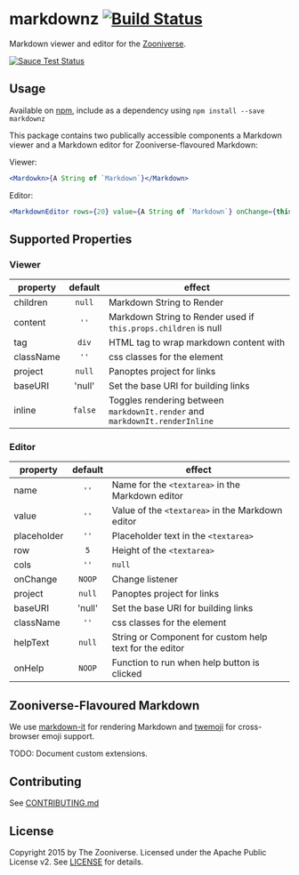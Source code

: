 # markdownz [![Build Status](https://travis-ci.org/zooniverse-ui/markdownz.svg?branch=master)](https://travis-ci.org/zooniverse-ui/markdownz) 

Markdown viewer and editor for the [Zooniverse](https://www.zooniverse.org).

[![Sauce Test Status](https://saucelabs.com/browser-matrix/edpaget.svg)](https://saucelabs.com/u/edpaget)

## Usage

Available on [npm](http://npmjs.com), include as a dependency using `npm install --save markdownz`

This package contains two publically accessible components a Markdown viewer and a Markdown editor for Zooniverse-flavoured Markdown:

Viewer:

```jsx
<Mardowkn>{A String of `Markdown`}</Markdown>
```

Editor:
```jsx
<MarkdownEditor rows={20} value={A String of `Markdown`} onChange={this.handleMarkdownChange} />
```

## Supported Properties

### Viewer

| property | default | effect |
|----------|:-------:|--------|
| children  | `null` | Markdown String to Render |
| content | `''` | Markdown String to Render used if `this.props.children` is null |
| tag | `div` | HTML tag to wrap markdown content with |
| className | `''` | css classes for the element |
| project | `null` | Panoptes project for links |
| baseURI | 'null' | Set the base URI for building links |
| inline | `false` | Toggles rendering between `markdownIt.render` and `markdownIt.renderInline`

### Editor

| property | default | effect |
|----------|:-------:|--------|
| name | `''` | Name for the `<textarea>` in the Markdown editor |
| value | `''` | Value of the `<textarea>` in the Markdown editor |
| placeholder | `''` | Placeholder text in the `<textarea>` |
| row | `5` | Height of the `<textarea>` |
| cols | `''` | `null` | Width of `<textarea>` |
| onChange | `NOOP` | Change listener 
| project | `null` | Panoptes project for links |
| baseURI | 'null' | Set the base URI for building links |
| className | `''` | css classes for the element |
| helpText | `null` | String or Component for custom help text for the editor |
| onHelp   | `NOOP` | Function to run when help button is clicked |

## Zooniverse-Flavoured Markdown

We use [markdown-it](https://github.com/markdown-it/markdown-it) for rendering Markdown and [twemoji](https://github.com/twitter/twemoji) for cross-browser emoji support.

TODO: Document custom extensions. 

## Contributing

See [CONTRIBUTING.md](https://github.com/zooniverse-ui/markdownz/tree/master/CONTRIBUTING.md)

## License

Copyright 2015 by The Zooniverse. Licensed under the Apache Public License v2. See [LICENSE](https://github.com/zooniverse-ui/markdownz/tree/master/LICENSE) for details.
